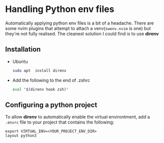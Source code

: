 # Handling Python env files

Automatically applying python env files is a bit of a headache.
There are some nvim plugins that attempt to attach a
venv(`swenv.nvim` is one) but they're not fully realised.
The cleanest solution I could find is to use **direnv**

## Installation

- Ubuntu

  ```zsh
  sudo apt  install direnv
  ```

- Add the following to the end of .zshrc

  ```zsh
  eval "$(direnv hook zsh)"
  ```

## Configuring a python project

To allow **direnv** to automatically enable the virtual environtment,
add a `.envrc` file to your project that contains the following:

```.envrc
export VIRTUAL_ENV=<YOUR_PROJECT_ENV_DIR>
layout python3
```
